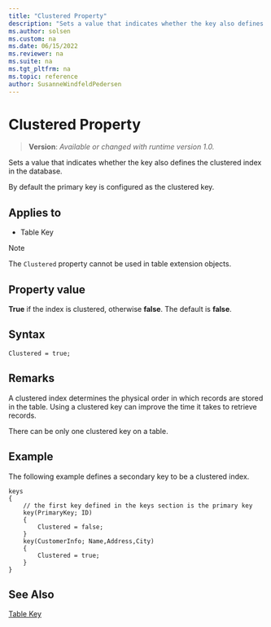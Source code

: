 ```yaml
---
title: "Clustered Property"
description: "Sets a value that indicates whether the key also defines the clustered index in the database."
ms.author: solsen
ms.custom: na
ms.date: 06/15/2022
ms.reviewer: na
ms.suite: na
ms.tgt_pltfrm: na
ms.topic: reference
author: SusanneWindfeldPedersen
---
```

[//]: # (START>DO_NOT_EDIT)
[//]: # (IMPORTANT:Do not edit any of the content between here and the END>DO_NOT_EDIT.)
[//]: # (Any modifications should be made in the .xml files in the ModernDev repo.)
# Clustered Property
> **Version**: _Available or changed with runtime version 1.0._

Sets a value that indicates whether the key also defines the clustered index in the database.  

By default the primary key is configured as the clustered key.

## Applies to
-   Table Key

[//]: # (IMPORTANT: END>DO_NOT_EDIT)

> [!NOTE]  
> The `Clustered` property cannot be used in table extension objects.

## Property value
**True** if the index is clustered, otherwise **false**. The default is **false**.

## Syntax

```AL
Clustered = true;
```

## Remarks

A clustered index determines the physical order in which records are stored in the table. Using a clustered key can improve the time it takes to retrieve records. 

There can be only one clustered key on a table.

## Example

The following example defines a secondary key to be a clustered index. 

```AL
keys
{
    // the first key defined in the keys section is the primary key
    key(PrimaryKey; ID)
    {
        Clustered = false;
    }
    key(CustomerInfo; Name,Address,City)
    {
        Clustered = true;
    }
}

```

## See Also  

[Table Key](devenv-key-properties.md)  